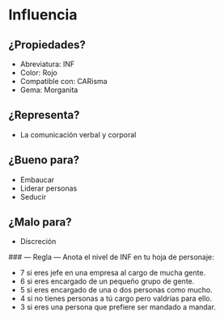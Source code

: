 
Influencia
==========

¿Propiedades?
-------------
* Abreviatura: INF
* Color: Rojo
* Compatible con: CARisma
* Gema: Morganita

¿Representa?
------------
* La comunicación verbal y corporal

¿Bueno para?
------------
* Embaucar
* Liderar personas
* Seducir

¿Malo para?
-----------
* Discreción

### — Regla —
Anota el nivel de INF en tu hoja de personaje:
* 7 si eres jefe en una empresa al cargo de mucha gente.
* 6 si eres encargado de un pequeño grupo de gente.
* 5 si eres encargado de una o dos personas como mucho.
* 4 si no tienes personas a tú cargo pero valdrías para ello.
* 3 si eres una persona que prefiere ser mandado a mandar.
